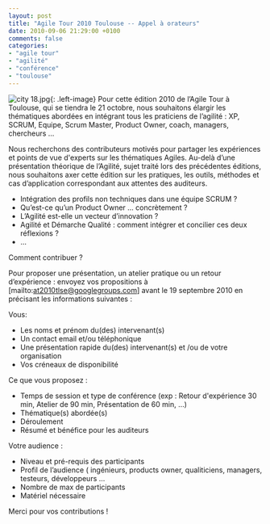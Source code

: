 ```yaml
---
layout: post
title: "Agile Tour 2010 Toulouse -- Appel à orateurs"
date: 2010-09-06 21:29:00 +0100
comments: false
categories: 
- "agile tour"
- "agilité"
- "conférence"
- "toulouse"
---
```

![city 18.jpg](https://blog.crafting-labs.fr/images/logo/.city_18_s.jpg){: .left-image}
Pour cette édition 2010 de l’Agile Tour à Toulouse, qui se tiendra le 21 octobre, nous souhaitons élargir les thématiques abordées en intégrant tous les praticiens de l’agilité : XP, SCRUM, Equipe, Scrum Master, Product Owner, coach, managers, chercheurs …

Nous recherchons des contributeurs motivés pour partager les expériences et points de vue d'experts sur les thématiques Agiles. Au-delà d’une présentation théorique de l’Agilité, sujet traité lors des précédentes éditions, nous souhaitons axer cette édition sur les pratiques, les outils, méthodes et cas d’application correspondant aux attentes des auditeurs.

* Intégration des profils non techniques dans une équipe SCRUM ?
* Qu’est-ce qu’un Product Owner … concrètement ?
* L’Agilité est-elle un vecteur d’innovation ?
* Agilité et Démarche Qualité : comment intégrer et concilier ces deux réflexions ?
* ...


Comment contribuer ?

Pour proposer une présentation, un atelier pratique ou un retour d’expérience : envoyez vos propositions à [mailto:at2010tlse@googlegroups.com] avant le 19 septembre 2010 en précisant les informations suivantes :

Vous:

* Les noms et prénom du(des) intervenant(s)
* Un contact email et/ou téléphonique
* Une présentation rapide du(des) intervenant(s) et /ou de votre organisation
* Vos créneaux de disponibilité

Ce que vous proposez :

* Temps de session et type de conférence (exp : Retour d'expérience 30 min, Atelier de 90 min, Présentation de 60 min, …)
* Thématique(s) abordée(s)
* Déroulement
* Résumé et bénéfice pour les auditeurs

Votre audience :

* Niveau et pré-requis des participants
* Profil de l’audience ( ingénieurs, products owner, qualiticiens, managers, testeurs, développeurs …
* Nombre de max de participants
* Matériel nécessaire

Merci pour vos contributions !


